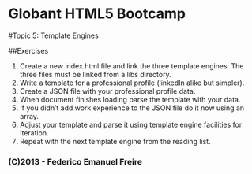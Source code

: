 Globant HTML5 Bootcamp
======================

#Topic 5: Template Engines

##Exercises
1. Create a new index.html file and link the three template engines. The three files must be linked from a libs directory.
1. Write a template for a professional profile (linkedIn alike but simpler).
1. Create a JSON file with your professional profile data.
1. When document finishes loading parse the template with your data.
1. If you didn’t add work experience to the JSON file do it now using an array.
1. Adjust your template and parse it using template engine facilities for iteration.
1. Repeat with the next template engine from the reading list.

### (C)2013 - Federico Emanuel Freire
